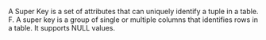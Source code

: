 A Super Key is a  set of attributes that can uniquely identify a tuple in a table. F. A super key is a group of single or multiple columns that identifies rows in a table. It supports NULL values.
